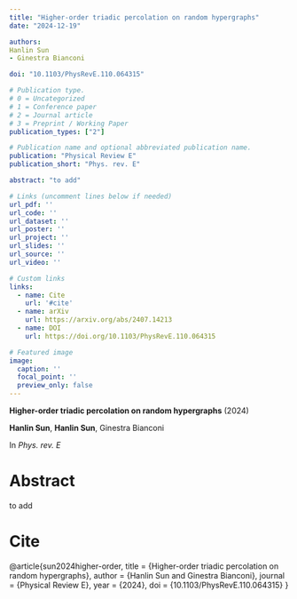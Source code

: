 ```yaml
---
title: "Higher-order triadic percolation on random hypergraphs"
date: "2024-12-19"

authors:
Hanlin Sun
- Ginestra Bianconi

doi: "10.1103/PhysRevE.110.064315"

# Publication type.
# 0 = Uncategorized
# 1 = Conference paper
# 2 = Journal article
# 3 = Preprint / Working Paper
publication_types: ["2"]

# Publication name and optional abbreviated publication name.
publication: "Physical Review E"
publication_short: "Phys. rev. E"

abstract: "to add"

# Links (uncomment lines below if needed)
url_pdf: ''
url_code: ''
url_dataset: ''
url_poster: ''
url_project: ''
url_slides: ''
url_source: ''
url_video: ''

# Custom links
links:
  - name: Cite
    url: '#cite'
  - name: arXiv
    url: https://arxiv.org/abs/2407.14213
  - name: DOI
    url: https://doi.org/10.1103/PhysRevE.110.064315

# Featured image
image:
  caption: ''
  focal_point: ''
  preview_only: false
---
```


**Higher-order triadic percolation on random hypergraphs** (2024)

**Hanlin Sun**, **Hanlin Sun**, Ginestra Bianconi

In *Phys. rev. E*

# Abstract
to add

# Cite

@article{sun2024higher-order,
  title = {Higher-order triadic percolation on random hypergraphs},
  author = {Hanlin Sun and Ginestra Bianconi},
  journal = {Physical Review E},
  year = {2024},
  doi = {10.1103/PhysRevE.110.064315}
}